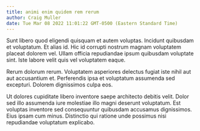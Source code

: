 ```yaml
---
title: animi enim quidem rem rerum
author: Craig Muller
date: Tue Mar 08 2022 11:01:22 GMT-0500 (Eastern Standard Time)
---
```

Sunt libero quod eligendi quisquam et autem voluptas. Incidunt quibusdam et voluptatum. Et alias id. Hic id corrupti nostrum magnam voluptatem placeat dolorem vel. Ullam officia repudiandae ipsum quibusdam voluptate sint. Iste labore velit quis vel voluptatem eaque.

 Rerum dolorum rerum. Voluptatem asperiores delectus fugiat iste nihil aut aut accusantium et. Perferendis ipsa et voluptatum assumenda sed excepturi. Dolorem dignissimos culpa eos.

 Ut dolores cupiditate libero inventore saepe architecto debitis velit. Dolor sed illo assumenda iure molestiae illo magni deserunt voluptatum. Est voluptas inventore sed consequuntur quibusdam accusamus dignissimos. Eius ipsam cum minus. Distinctio qui ratione unde possimus nisi repudiandae voluptatum explicabo.